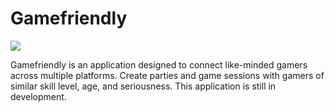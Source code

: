# Gamefriendly
<img src="https://img.shields.io/badge/platform-web">

Gamefriendly is an application designed to connect like-minded gamers across multiple platforms. Create parties and game sessions with gamers of similar skill level, age, and seriousness. This application is still in development. 
